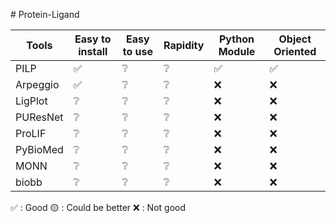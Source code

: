 # Protein-Ligand 

| Tools     | Easy to install    | Easy to use        | Rapidity           | Python Module      | Object Oriented    |
|-----------|--------------------|--------------------|--------------------|--------------------|--------------------|
| PILP      | :white_check_mark: | :grey_question:    | :grey_question:    | :white_check_mark: | :white_check_mark: |
| Arpeggio  | :white_check_mark: | :grey_question:    | :grey_question:    | :x:                | :x:                |
| LigPlot   | :grey_question:    | :grey_question:    | :grey_question:    | :x:                | :x:                |
| PUResNet  | :grey_question:    | :grey_question:    | :grey_question:    | :x:                | :x:                |
| ProLIF    | :grey_question:    | :grey_question:    | :grey_question:    | :x:                | :x:                |
| PyBioMed  | :grey_question:    | :grey_question:    | :grey_question:    | :x:                | :x:                |
| MONN      | :grey_question:    | :grey_question:    | :grey_question:    | :x:                | :x:                |
| biobb     | :grey_question:    | :grey_question:    | :grey_question:    | :x:                | :x:                |


:white_check_mark: : Good
:yellow_circle: : Could be better
:x: : Not good


